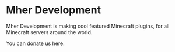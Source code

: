 # Mher Development

Mher Development is making cool featured Minecraft plugins, for all Minecraft servers around the world.

You can [donate](https://mher.club/discord) us here.
